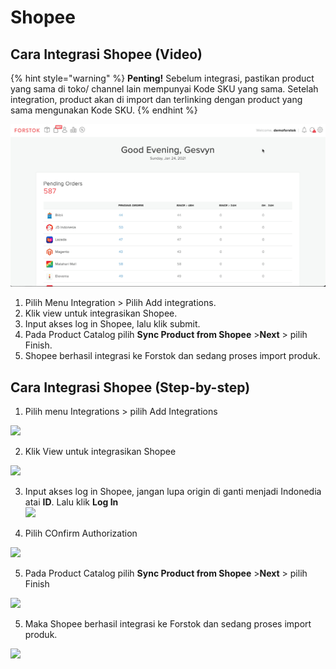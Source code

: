 # Shopee

## Cara Integrasi Shopee \(Video\)

{% hint style="warning" %}
**Penting!**  Sebelum integrasi, pastikan product yang sama di toko/ channel lain mempunyai Kode SKU yang sama. Setelah integration, product akan di import dan terlinking dengan product yang sama mengunakan Kode SKU.
{% endhint %}

![](../../.gitbook/assets/23.gif)

1. Pilih Menu Integration &gt; Pilih Add integrations.
2. Klik view untuk integrasikan Shopee.
3. Input akses log in Shopee, lalu klik submit.
4. Pada Product Catalog pilih **Sync Product from Shopee** &gt;**Next** &gt; pilih Finish.
5. Shopee berhasil integrasi ke Forstok dan sedang proses import produk.

## Cara Integrasi Shopee \(Step-by-step\)

1. Pilih menu Integrations &gt; pilih Add Integrations

![](https://s3.amazonaws.com/cdn.freshdesk.com/data/helpdesk/attachments/production/48062574882/original/BdIDq-WRz6e8oEZ9NQnU1Uj6VFDxR3Meuw.png?1601815709)

2. Klik View untuk integrasikan Shopee

![](https://s3.amazonaws.com/cdn.freshdesk.com/data/helpdesk/attachments/production/48062576066/original/rCV9GOmfmeEs7ugMpz9dRgflYHgyBxedyQ.png?1601817441)

3. Input akses log in Shopee, jangan lupa origin di ganti menjadi Indonedia atai **ID**. Lalu klik **Log In**  
![](https://s3.amazonaws.com/cdn.freshdesk.com/data/helpdesk/attachments/production/48062576126/original/ds_x2M30A5WxxZAW4ONXx3ARvGDj7gojMw.png?1601817513)

4. Pilih COnfirm Authorization

![](https://s3.amazonaws.com/cdn.freshdesk.com/data/helpdesk/attachments/production/48062576218/original/40DmucYg6jMakhcnhIz9VmcKw3I3DFnHCA.png?1601817583)

5. Pada Product Catalog pilih **Sync Product from Shopee** &gt;**Next** &gt; pilih Finish 

![](https://s3.amazonaws.com/cdn.freshdesk.com/data/helpdesk/attachments/production/48062576273/original/chu1WzWOwkvpehousVnzpUWPRBz2IFX1_w.png?1601817662)

5. Maka Shopee berhasil integrasi ke Forstok dan sedang proses import produk. 

![](https://s3.amazonaws.com/cdn.freshdesk.com/data/helpdesk/attachments/production/48062576309/original/po6DiARMZNrZOTyw0dt1AiC5O79sgO6YhQ.png?1601817734)

